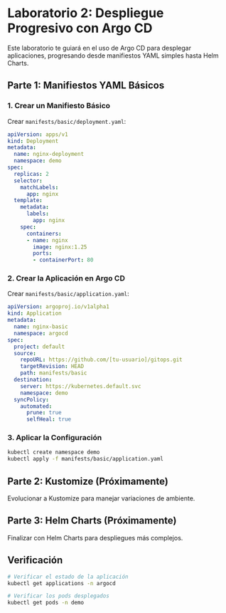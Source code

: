 # Laboratorio 2: Despliegue Progresivo con Argo CD

Este laboratorio te guiará en el uso de Argo CD para desplegar aplicaciones, progresando desde manifiestos YAML simples hasta Helm Charts.

## Parte 1: Manifiestos YAML Básicos

### 1. Crear un Manifiesto Básico

Crear `manifests/basic/deployment.yaml`:
```yaml
apiVersion: apps/v1
kind: Deployment
metadata:
  name: nginx-deployment
  namespace: demo
spec:
  replicas: 2
  selector:
    matchLabels:
      app: nginx
  template:
    metadata:
      labels:
        app: nginx
    spec:
      containers:
      - name: nginx
        image: nginx:1.25
        ports:
        - containerPort: 80
```

### 2. Crear la Aplicación en Argo CD

Crear `manifests/basic/application.yaml`:
```yaml
apiVersion: argoproj.io/v1alpha1
kind: Application
metadata:
  name: nginx-basic
  namespace: argocd
spec:
  project: default
  source:
    repoURL: https://github.com/[tu-usuario]/gitops.git
    targetRevision: HEAD
    path: manifests/basic
  destination:
    server: https://kubernetes.default.svc
    namespace: demo
  syncPolicy:
    automated:
      prune: true
      selfHeal: true
```

### 3. Aplicar la Configuración

```bash
kubectl create namespace demo
kubectl apply -f manifests/basic/application.yaml
```

## Parte 2: Kustomize (Próximamente)

Evolucionar a Kustomize para manejar variaciones de ambiente.

## Parte 3: Helm Charts (Próximamente)

Finalizar con Helm Charts para despliegues más complejos.

## Verificación

```bash
# Verificar el estado de la aplicación
kubectl get applications -n argocd

# Verificar los pods desplegados
kubectl get pods -n demo
```
